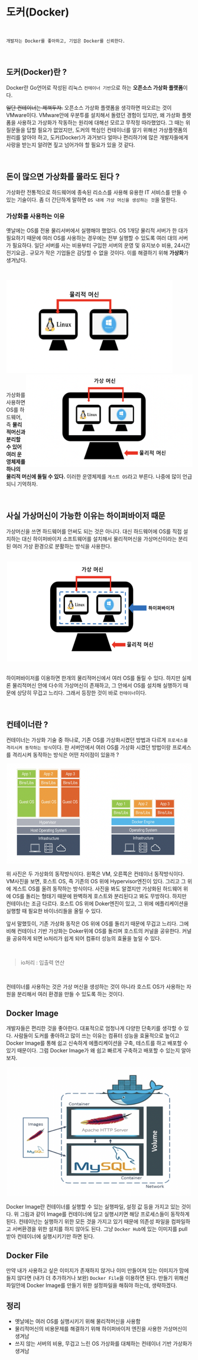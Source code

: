 # 도커(Docker)

<br>

```
개발자는 Docker를 좋아하고, 기업은 Docker를 신뢰한다.
```
<br>

## 도커(Docker)란 ?
Docker란 Go언어로 작성된 리눅스 `컨테이너 기반`으로 하는 **오픈소스 가상화 플랫폼**이다. 

~~일단 컨테이너는 제껴두자.~~ 오픈소스 가상화 플랫폼을 생각하면 떠오르는 것이 VMware이다. VMware안에 우분투를 설치해서 돌렸던 경험이 있지만, 왜 가상화 플랫폼을 사용하고 가상화가 작동하는 원리에 대해선 모르고 무작정 따라했었다. 그 때는 위 질문들을 답할 필요가 없었지만, 도커의 핵심인 컨테이너를 알기 위해선 가상플랫폼의 원리를 알아야 하고, 도커(Docker)가 과거보다 얼마나 편리하기에 많은 개발자들에게 사랑을 받는지 알려면 짚고 넘어가야 할 필요가 있을 것 같다.

<br>

## 돈이 많으면 가상화를 몰라도 된다 ?
가상화란 전통적으로 하드웨어에 종속된 리소스를 사용해 유용한 IT 서비스를 만들 수 있는 기술이다. 좀 더 간단하게 말하면 `OS 내에 가상 머신을 생성하는 것`을 말한다. 

### 가상화를 사용하는 이유 
옛날에는 OS를 전용 물리서버에서 실행해야 했었다. OS 1개당 물리적 서버가 한 대가 필요하기 때문에 여러 OS를 사용하는 경우에는 전부 실행할 수 있도록 여러 대의 서버가 필요하다.
 일단 서버를 사는 비용부터 구입한 서버의 운영 및 유지보수 비용, 24시간 전기요금.. 규모가 작은 기업들은 감당할 수 없을 것이다. 이를 해결하기 위해 **가상화**가 생겨났다.
 
 <br>

<img src="/resources/물리적머신.png" width='450px' height='250px'> <img align='right' src="/resources/가상머신.png" width='450px' height='250px'> 

<br>

가상화를 사용하면 OS를 하드웨어, 즉 **물리적머신과 분리할 수 있어 여러 운영체제를 하나의 물리적 머신에 돌릴 수 있다.** 이러한 운영체제를 `게스트 OS`라고 부른다. 나중에 많이 언급되니 기억하자.

<br>

## 사실 가상머신이 가능한 이유는 하이퍼바이저 때문
가상머신을 쓰면 하드웨어를 안써도 되는 것은 아니다. 대신 하드웨어에 OS를 직접 설치하는 대신 하이퍼바이저 소프트웨어를 설치해서 물리적머신을 가상머신이라는 분리된 여러 가상 환경으로 분활하는 방식을 사용한다. 

<br>

<center><img src="/resources/하이퍼바이저.png" width='500px' height='270px'></center>

<br>

하이퍼바이저를 이용하면 한개의 물리적머신에서 여러 OS를 돌릴 수 있다. 하지만 실제론 물리적머신 안에 다수의 가상머신이 존재하고, 그 안에서 OS를 설치해 실행하기 때문에 상당히 무겁고 느리다.
그래서 등장한 것이 바로 `컨테이너`이다. 

<br>

## 컨테이너란 ?

컨테이너는 가상화 기술 중 하나로, 기존 OS를 가상화시켰던 방법과 다르게 `프로세스를 격리시켜 동작하는 방식`이다. 한 서버안에서 여러 OS를 가상화 시켰던 방법이랑 프로세스를 격리시켜 동작하는 방식은 어떤 차이점이 있을까 ?

<center><img src="/resources/가상화차이.png" width='500px' height='270px'></center>

위 사진은 두 가상화의 동작방식이다. 왼쪽은 VM, 오른쪽은 컨테이너 동작방식이다. 
VM사진을 보면, 호스트 OS, 즉 기존의 OS 위에 Hypervisor엔진이 있다. 그리고 그 위에 게스트 OS를 올려 동작하는 방식이다. 사진을 봐도 알겠지만 가상화된 하드웨어 위에 OS를 돌리는 형태기 때문에 완벽하게 호스트와 분리된다고 봐도 무방하다. 하지만 컨테이너는 조금 다르다. 호스트 OS 위에 Doker엔진이 있고, 그 위에 에플리케이션을 실행할 때 필요한 바이너리들을 올릴 수 있다. 

앞서 말했듯이, 기존 가상화 동작은 OS 위에 OS를 돌리기 때문에 무겁고 느리다. 그에 비해 컨테이너 기반 가상화는 Doker위에 OS를 돌리며 호스트의 커널을 공유한다. 
커널을 공유하게 되면 io처리가 쉽게 되어 컴퓨터 성능의 효율을 높일 수 있다. 

<br>

> io처리 : 입출력 연산

<br>

컨테이너를 사용하는 것은 가상 머신을 생성하는 것이 아니라 호스트 OS가 사용하는 자원을 분리해서 여러 환경을 만들 수 있도록 하는 것이다. 

## Docker Image
개발자들은 편리한 것을 좋아한다. 대표적으로 엄청나게 다양한 단축키를 생각할 수 있다.
사람들이 도커를 좋아하고 많이 쓰는 이유는 컴퓨터 성능을 효율적으로 높이고 Docker Image를 통해 쉽고 신속하게 에플리케이션을 구축, 테스트를 하고 배포할 수 있기 때문이다. 그럼 Docker Image가 왜 쉽고 빠르게 구축하고 배포할 수 있는지 알아보자. 

<center><img src="/resources/도커이미지.png" width='500px' height='350px'></center>

Docker Image란 컨테이너를 실행할 수 있는 실행파일, 설정 값 등을 가지고 있는 것이다.
위 그림과 같이 Image를 컨테이너에 담고 실행시키면 해당 프로세스들이 동작하게 된다.
컨테이넌는 실행하기 위한 모든 것을 가지고 있기 때문에 의존성 파일을 컴파일하고 서버환경을 위한 설치를 하지 않아도 된다. 그냥 `Docker Hub`에 있는 이미지를 pull 받아 컨테이너에 실행시키기만 하면 된다. 

## Docker File


만약 내가 사용하고 싶은 이미지가 존재하지 않거나 이미 만들어져 있는 이미지가 맘에 들지 않다면 (내가 더 추가하거나 보완) `Docker File`을 이용하면 된다. 만들기 위해선 파일안에 Docker Image를 만들기 위한 설정파일을 해줘야 하는데, 생략하겠다.

## 정리

- 옛날에는 여러 OS를 실행시키기 위해 물리적머신을 사용함
- 물리적머신의 비용문제를 해결하기 위해 하이퍼바이저 엔진을 사용한 가상머신이 생겨남
- 쓰지 않는 서버의 비용, 무겁고 느린 OS 가상화를 대체하는 컨테이너 기반 가상화가 생겨남
